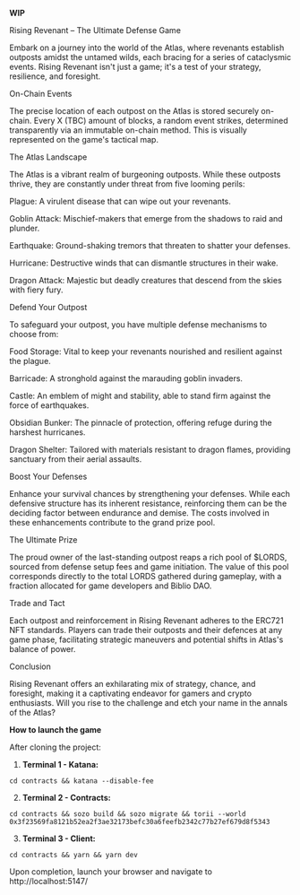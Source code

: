 **WIP**

Rising Revenant – The Ultimate Defense Game

Embark on a journey into the world of the Atlas, where revenants establish outposts amidst the untamed wilds, each bracing for a series of cataclysmic events. Rising Revenant isn't just a game; it's a test of your strategy, resilience, and foresight.

On-Chain Events

The precise location of each outpost on the Atlas is stored securely on-chain. Every X (TBC) amount of blocks, a random event strikes, determined transparently via an immutable on-chain method. This is visually represented on the game's tactical map.

The Atlas Landscape

The Atlas is a vibrant realm of burgeoning outposts. While these outposts thrive, they are constantly under threat from five looming perils:

Plague: A virulent disease that can wipe out your revenants.

Goblin Attack: Mischief-makers that emerge from the shadows to raid and plunder.

Earthquake: Ground-shaking tremors that threaten to shatter your defenses.

Hurricane: Destructive winds that can dismantle structures in their wake.

Dragon Attack: Majestic but deadly creatures that descend from the skies with fiery fury.

Defend Your Outpost

To safeguard your outpost, you have multiple defense mechanisms to choose from:

Food Storage: Vital to keep your revenants nourished and resilient against the plague.

Barricade: A stronghold against the marauding goblin invaders.

Castle: An emblem of might and stability, able to stand firm against the force of earthquakes.

Obsidian Bunker: The pinnacle of protection, offering refuge during the harshest hurricanes.

Dragon Shelter: Tailored with materials resistant to dragon flames, providing sanctuary from their aerial assaults.

Boost Your Defenses

Enhance your survival chances by strengthening your defenses. While each defensive structure has its inherent resistance, reinforcing them can be the deciding factor between endurance and demise. The costs involved in these enhancements contribute to the grand prize pool.

The Ultimate Prize

The proud owner of the last-standing outpost reaps a rich pool of $LORDS, sourced from defense setup fees and game initiation. The value of this pool corresponds directly to the total LORDS gathered during gameplay, with a fraction allocated for game developers and Biblio DAO.

Trade and Tact

Each outpost and reinforcement in Rising Revenant adheres to the ERC721 NFT standards. Players can trade their outposts and their defences at any game phase, facilitating strategic maneuvers and potential shifts in Atlas's balance of power.

Conclusion

Rising Revenant offers an exhilarating mix of strategy, chance, and foresight, making it a captivating endeavor for gamers and crypto enthusiasts. Will you rise to the challenge and etch your name in the annals of the Atlas?

**How to launch the game**

After cloning the project:

1. **Terminal 1 - Katana:**

``` cd contracts && katana --disable-fee ```

2. **Terminal 2 - Contracts:**

``` cd contracts && sozo build && sozo migrate && torii --world  0x3f23569fa8121b52ea2f3ae32173befc30a6feefb2342c77b27ef679d8f5343 ```

3. **Terminal 3 - Client:**

``` cd contracts && yarn && yarn dev ```

Upon completion, launch your browser and navigate to http://localhost:5147/
